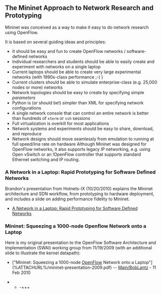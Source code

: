 <!-- %META:TOPICINFO{author="BobLantz" date="1339625148" format="1.1" reprev="1.6" version="1.6"}% -->
<!-- %META:TOPICPARENT{name="Mininet"}% -->
<!-- Use our custom page layout:
* Set VIEW_TEMPLATE = [MininetView](MininetView)
-->


The Mininet Approach to Network Research and Prototyping
---------------------------------------------------------

Mininet was conceived as a way to make it easy to do network research using OpenFlow.

It is based on several guiding ideas and principles:

* It should be easy and fun to create OpenFlow networks / software-defined networks
* Individual researchers and students should be able to easily create and experiment with networks on a single laptop
* Current laptops should be able to create very large experimental networks (with 1990s-class performance ;-) )
* Current clusters should be able to simulate enterprise-class (e.g. 25,000 nodes or more) networks
* Network topologies should be easy to create by specifying simple _parameters_
* Python is (or should be!) simpler than XML for specifying network configurations
* A single network console that can control an entire network is better than hundreds of `xterm` or `ssh` sessions
* Full virtualization is overkill for most applications
* Network systems and experiments should be easy to share, download, and reproduce
* Network designs should move seamlessly from emulation to running at full speed/line rate on hardware
Although Mininet was designed for OpenFlow networks, it also supports legacy IP networking, e.g. using Open vSwitch or an !OpenFlow controller that supports standard Ethernet switching and IP routing.


### A Network in a Laptop: Rapid Prototyping for Software Defined Networks

Brandon's presentation from Hotnets-IX (10/20/2010) explains the Mininet architecture and SDN workflow, from prototyping to hardware deployment, and includes a slide on adding performance fidelity to Mininet.

* [A Network in a Laptop: Rapid Prototyping for Software Defined Networks](%ATTACHURL%/mininet-hotnets2010-final.pdf)

### Mininet: Squeezing a 1000-node Openflow Network onto a Laptop

Here is my original presentation to the OpenFlow Software Architecture and Implementation (SWAI) working group from 11/19/2009 (with an additional slide to illustrate the kernel datapath):

* ["Mininet: Squeezing a 1000-node [OpenFlow](OpenFlow) Network onto a Laptop"](%ATTACHURL%/mininet-presentation-2009.pdf)
-- [Main/BobLantz](../Main/BobLantz) - 11 Feb 2010

- - -+++

<!-- %META:FILEATTACHMENT{name="mininet-presentation-2009.pdf" attachment="mininet-presentation-2009.pdf" attr="" comment="Original Mininet presentation from 11/19/2009 (with added slide for kernel datapath)" date="1265849535" path="mininet-presentation-2009.pdf" size="1683011" stream="IO::File=GLOB(0xbec4638)" tmpFilename="/usr/tmp/CGItemp21831" user="BobLantz" version="1"}% -->
<!-- %META:FILEATTACHMENT{name="mininet-hotnets2010-final.pdf" attachment="mininet-hotnets2010-final.pdf" attr="" comment="Mininet presentation from [HotNets](HotNets)-IX, 2010." date="1339624410" path="mininet-hotnets2010-final.pdf" size="3088233" stream="IO::File=GLOB(0x9cd3c34)" tmpFilename="/usr/tmp/CGItemp20903" user="BobLantz" version="1"}% -->
